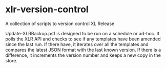 # xlr-version-control
A collection of scripts to version control XL Release

Update-XLRBackup.ps1 is designed to be run on a schedule or ad-hoc. It polls the XLR API and checks to see if any templates have been amended since the last run. If there have, it iterates over all the templates and compares the latest JSON format with the last known version. If there is a difference, it increments the version number and keeps a new copy in the store. 
